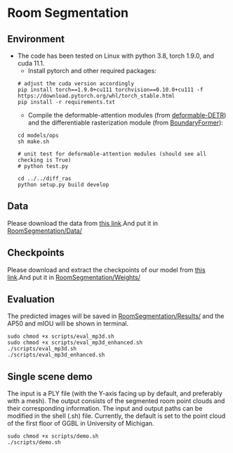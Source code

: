 # Room Segmentation
## Environment
* The code has been tested on Linux with python 3.8, torch 1.9.0, and cuda 11.1.
  * Install pytorch and other required packages:
  ```shell
  # adjust the cuda version accordingly
  pip install torch==1.9.0+cu111 torchvision==0.10.0+cu111 -f https://download.pytorch.org/whl/torch_stable.html
  pip install -r requirements.txt
  ```
  * Compile the deformable-attention modules (from [deformable-DETR](https://github.com/fundamentalvision/Deformable-DETR)) and the differentiable rasterization module (from [BoundaryFormer](https://github.com/mlpc-ucsd/BoundaryFormer)):
  ```shell
  cd models/ops
  sh make.sh

  # unit test for deformable-attention modules (should see all checking is True)
  # python test.py

  cd ../../diff_ras
  python setup.py build develop
  ```


## Data

Please download the data from [this link](https://drive.google.com/file/d/1Q9jov3eMGQfzJiWprVm19mQ0Fcq0iFa1/view?usp=drive_link).And put it in [RoomSegmentation/Data/]()

## Checkpoints

Please download and extract the checkpoints of our model from [this link](https://drive.google.com/file/d/1fjxTSX1sb6fJtQ1w8--O4bpgW5lM4xTn/view?usp=drive_link).And put it in [RoomSegmentation/Weights/]()


## Evaluation
The predicted images will be saved in [RoomSegmentation/Results/]() and the AP50 and mIOU will be shown in terminal.
```shell
sudo chmod +x scripts/eval_mp3d.sh
sudo chmod +x scripts/eval_mp3d_enhanced.sh
./scripts/eval_mp3d.sh
./scripts/eval_mp3d_enhanced.sh
```

## Single scene demo
The input is a PLY file (with the Y-axis facing up by default, and preferably with a mesh). The output consists of the segmented room point clouds and their corresponding information. The input and output paths can be modified in the shell (.sh) file. Currently, the default is set to the point cloud of the first floor of GGBL in University of Michigan.
```shell
sudo chmod +x scripts/demo.sh
./scripts/demo.sh
```
